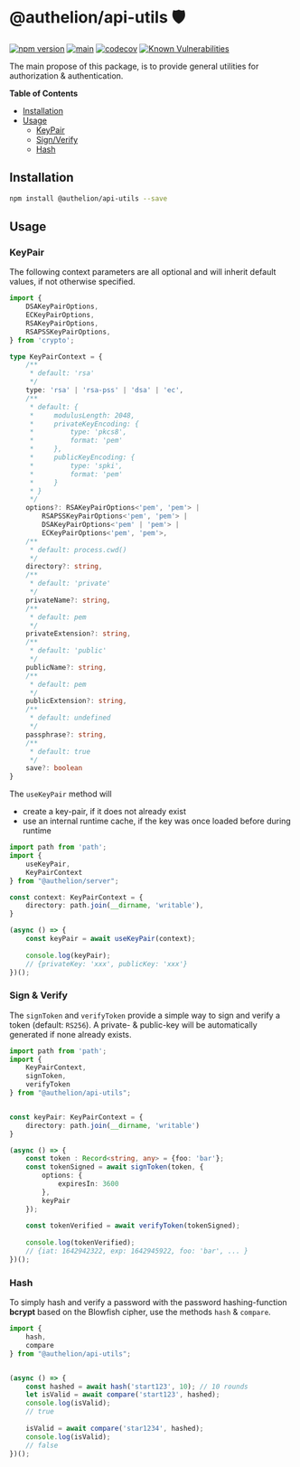 # @authelion/api-utils 🛡

[![npm version](https://badge.fury.io/js/@authelion%2Fapi-utils.svg)](https://badge.fury.io/js/@authelion%2Fapi-utils)
[![main](https://github.com/Tada5hi/authelion/actions/workflows/main.yml/badge.svg)](https://github.com/Tada5hi/authelion/actions/workflows/main.yml)
[![codecov](https://codecov.io/gh/Tada5hi/authelion/branch/master/graph/badge.svg?token=FHE347R1NW)](https://codecov.io/gh/Tada5hi/authelion)
[![Known Vulnerabilities](https://snyk.io/test/github/Tada5hi/authelion/badge.svg)](https://snyk.io/test/github/Tada5hi/authelion)

The main propose of this package, is to provide general utilities for authorization & authentication.

**Table of Contents**

- [Installation](#installation)
- [Usage](#usage)
  - [KeyPair](#keypair)
  - [Sign/Verify](#sign--verify)
  - [Hash](#hash)

## Installation

```bash
npm install @authelion/api-utils --save
```

## Usage

### KeyPair

The following context parameters are all optional and will inherit default values,
if not otherwise specified.
```typescript
import {
    DSAKeyPairOptions,
    ECKeyPairOptions,
    RSAKeyPairOptions,
    RSAPSSKeyPairOptions,
} from 'crypto';

type KeyPairContext = {
    /**
     * default: 'rsa'
     */
    type: 'rsa' | 'rsa-pss' | 'dsa' | 'ec',
    /**
     * default: {
     *     modulusLength: 2048,
     *     privateKeyEncoding: {
     *         type: 'pkcs8',
     *         format: 'pem'
     *     },
     *     publicKeyEncoding: {
     *         type: 'spki',
     *         format: 'pem'
     *     }
     * }
     */
    options?: RSAKeyPairOptions<'pem', 'pem'> | 
        RSAPSSKeyPairOptions<'pem', 'pem'> |
        DSAKeyPairOptions<'pem' | 'pem'> |
        ECKeyPairOptions<'pem', 'pem'>,
    /**
     * default: process.cwd()
     */
    directory?: string,
    /**
     * default: 'private'
     */
    privateName?: string,
    /**
     * default: pem
     */
    privateExtension?: string,
    /**
     * default: 'public' 
     */
    publicName?: string,
    /**
     * default: pem
     */
    publicExtension?: string,
    /**
     * default: undefined
     */
    passphrase?: string,
    /**
     * default: true
     */
    save?: boolean
}
```

The `useKeyPair` method will
- create a key-pair, if it does not already exist
- use an internal runtime cache, if the key was once loaded before during runtime

```typescript
import path from 'path';
import {
    useKeyPair,
    KeyPairContext
} from "@authelion/server";

const context: KeyPairContext = {
    directory: path.join(__dirname, 'writable'),
}

(async () => {
    const keyPair = await useKeyPair(context);
    
    console.log(keyPair);
    // {privateKey: 'xxx', publicKey: 'xxx'}
})();
```

### Sign & Verify

The `signToken` and `verifyToken` provide a simple way to sign and verify a token (default: `RS256`). 
A private- & public-key will be automatically generated if none already exists. 

```typescript
import path from 'path';
import {
    KeyPairContext,
    signToken,
    verifyToken
} from "@authelion/api-utils";


const keyPair: KeyPairContext = {
    directory: path.join(__dirname, 'writable')
}

(async () => {
    const token : Record<string, any> = {foo: 'bar'};
    const tokenSigned = await signToken(token, {
        options: {
            expiresIn: 3600
        },
        keyPair
    });
    
    const tokenVerified = await verifyToken(tokenSigned);
    
    console.log(tokenVerified);
    // {iat: 1642942322, exp: 1642945922, foo: 'bar', ... }
})();
```

### Hash

To simply hash and verify a password with the password hashing-function **bcrypt** based on the Blowfish cipher,
use the methods `hash` & `compare`.

```typescript
import {
    hash,
    compare
} from "@authelion/api-utils";


(async () => {
    const hashed = await hash('start123', 10); // 10 rounds
    let isValid = await compare('start123', hashed);
    console.log(isValid);
    // true
    
    isValid = await compare('star1234', hashed);
    console.log(isValid);
    // false
})();
```
